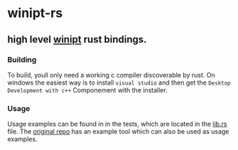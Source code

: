 # winipt-rs
## high level [winipt](https://github.com/ionescu007/winipt) rust bindings.

### Building
To build, youll only need a working c compiler discoverable by rust.
On windows the easiest way is to install `visual studio` and then
get the `Desktop Development with c++` Componement with the installer.

### Usage
Usage examples can be found in in the tests, which are located in the [lib.rs](https://github.com/sum-catnip/winipt-rs/blob/master/src/lib.rs) file.
The [original repo](https://github.com/ionescu007/winipt) has an example tool which can also be used as usage examples.